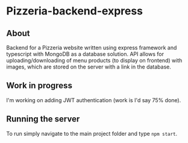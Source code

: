 # Pizzeria-backend-express

## About
Backend for a Pizzeria website written using express framework and typescript with MongoDB as a database solution. API allows for uploading/downloading 
of menu products (to display on frontend) with images, which are stored on the server with a link in the database.

## Work in progress
I'm working on adding JWT authentication (work is I'd say 75% done).

## Running the server
To run simply navigate to the main project folder and type `npm start`.
